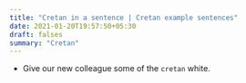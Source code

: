```yaml
---
title: "Cretan in a sentence | Cretan example sentences"
date: 2021-01-20T19:57:50+05:30
draft: falses
summary: "Cretan"
---
```

- Give our new colleague some of the `cretan` white.
                 
